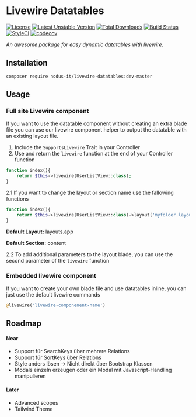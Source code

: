 # Livewire Datatables

[![License](https://poser.pugx.org/nodus-it/livewire-datatables/license)](//packagist.org/packages/nodus-it/livewire-datatables)
[![Latest Unstable Version](https://poser.pugx.org/nodus-it/livewire-datatables/v/unstable)](//packagist.org/packages/nodus-it/livewire-datatables)
[![Total Downloads](https://poser.pugx.org/nodus-it/livewire-datatables/downloads)](//packagist.org/packages/nodus-it/livewire-datatables)
[![Build Status](https://travis-ci.com/nodus-it/livewire-datatables.svg?branch=master)](https://travis-ci.com/nodus-it/livewire-datatables)
[![StyleCI](https://github.styleci.io/repos/311639565/shield?branch=master)](https://github.styleci.io/repos/311639565?branch=master)
[![codecov](https://codecov.io/gh/nodus-it/livewire-datatables/branch/master/graph/badge.svg)](https://codecov.io/gh/nodus-it/livewire-datatables)

_An awesome package for easy dynamic datatables with livewire._

## Installation

``composer require nodus-it/livewire-datatables:dev-master``

## Usage

### Full site Livewire component

If you want to use the datatable component without creating an extra blade file you can use our livewire component helper to output the datatable with
an existing layout file.

1. Include the `SupportsLivewire` Trait in your Controller
2. Use and return the `livewire` function at the end of your Controller function

```php
function index(){
    return $this->livewire(UserListView::class);
}
```

2.1 If you want to change the layout or section name use the fallowing functions

```php
function index(){
    return $this->livewire(UserListView::class)->layout('myfolder.layoutName')->section('myContentSection');
}
```

**Default Layout:** layouts.app

**Default Section:** content

2.2 To add additional parameters to the layout blade, you can use the second parameter of the `livewire` function

### Embedded livewire component

If you want to create your own blade file and use datatables inline, you can just use the default livewire commands

```php
@livewire('livewire-componenent-name')
```

## Roadmap

#### Near

- Support für SearchKeys über mehrere Relations
- Support für SortKeys über Relations
- Style anders lösen -> Nicht direkt über Bootstrap Klassen
- Modals einzeln erzeugen oder ein Modal mit Javascript-Handling manipulieren

#### Later

- Advanced scopes
- Tailwind Theme
